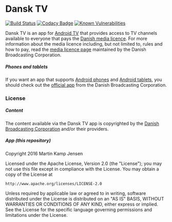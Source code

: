 # Dansk TV

[![Build Status](https://travis-ci.org/mkjensen/tv.svg?branch=master)](https://travis-ci.org/mkjensen/tv) [![Codacy Badge](https://api.codacy.com/project/badge/Grade/1b130acf348f4ecea49089d9ab2d8303)](https://www.codacy.com/app/mkjensen/tv?utm_source=github.com&amp;utm_medium=referral&amp;utm_content=mkjensen/tv&amp;utm_campaign=Badge_Grade) [![Known Vulnerabilities](https://snyk.io/test/github/mkjensen/tv/badge.svg)](https://snyk.io/test/github/mkjensen/tv)

Dansk TV is an app for [Android TV](https://android.com/tv) that provides access to TV channels available to everyone that pays the [Danish media licence](https://en.wikipedia.org/wiki/Television_licence#Denmark). For more information about the media licence including, but not limited to, rules and how to pay, read the [media licence page](https://www.dr.dk/om-dr/licens/licens-english) maintained by the Danish Broadcasting Corporation.

##### Phones and tablets

If you want an app that supports [Android phones](https://android.com/phones) and [Android tablets](https://android.com/tablets), you should check out the [official app](https://play.google.com/store/apps/details?id=dk.dr.webplayer) from the Danish Broadcasting Corporation.

### License

##### Content

The content available via the Dansk TV app is copyrighted by the [Danish Broadcasting Corporation](https://www.dr.dk) and/or their providers.

##### App (this repository)

Copyright 2016 Martin Kamp Jensen

Licensed under the Apache License, Version 2.0 (the "License");
you may not use this file except in compliance with the License.
You may obtain a copy of the License at

    http://www.apache.org/licenses/LICENSE-2.0

Unless required by applicable law or agreed to in writing, software
distributed under the License is distributed on an "AS IS" BASIS,
WITHOUT WARRANTIES OR CONDITIONS OF ANY KIND, either express or implied.
See the License for the specific language governing permissions and
limitations under the License.
